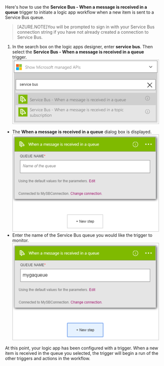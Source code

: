 Here's how to use the **Service Bus - When a message is received in a queue** trigger to initiate a logic app workflow when a new item is sent to a Service Bus queue.  

>[AZURE.NOTE]You will be prompted to sign in with your Service Bus connection string if you have not already created a connection to Service Bus.  

1. In the search box on the logic apps designer, enter **service bus**. Then select the **Service Bus - When a message is received in a queue** trigger.  
![Service Bus trigger image 1](./media/connectors-create-api-servicebus/trigger-1.png)   
- The **When a message is received in a queue** dialog box is displayed.  
![Service Bus trigger image 2](./media/connectors-create-api-servicebus/trigger-2.png)   
- Enter the name of the Service Bus queue you would like the trigger to monitor.   
![Service Bus trigger image 3](./media/connectors-create-api-servicebus/trigger-3.png)   

At this point, your logic app has been configured with a trigger. When a new item is received in the queue you selected, the trigger will begin a run of the other triggers and actions in the workflow.    


<!--HONumber=Oct16_HO2-->


